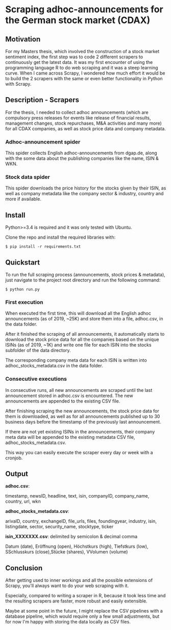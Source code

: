 # Scraping adhoc-announcements for the German stock market (CDAX)

## Motivation
For my Masters thesis, which involved the construction of a stock market sentiment index,
the first step was to code 2 different scrapers to continuously get the latest data.
It was my first encounter of using the programming language R to do web scraping and it was a steep learning curve.
When I came across Scrapy, I wondered how much effort it would be to build the 2 scrapers with the same or even better
functionality in Python with Scrapy.

## Description - Scrapers
For the thesis, I needed to collect adhoc announcements (which are compulsory press releases for events like
release of financial results, management changes, stock repurchases, M&A activities and many more)
for all CDAX companies, as well as stock price data and company metadata.

### Adhoc-announcement spider
This spider collects English adhoc-announcements from dgap.de, 
along with the some data about the publishing companies like the name, ISIN & WKN.


### Stock data spider
This spider downloads the price history for the stocks given by their ISIN,
as well as company metadata like the company sector & industry, country and more if available.

## Install
Python>=3.4 is required and it was only tested with Ubuntu.

Clone the repo and install the required libraries with:

`$ pip install -r requirements.txt`


## Quickstart

To run the full scraping process (announcements, stock prices & metadata), just navigate to the project root directory and run the following command:

`$ python run.py`
### First execution
When executed the first time, this will download all the English adhoc announcements (as of 2019, ~25K) and store them into a file, adhoc.csv, in the data folder.

After it finished the scraping of all announcements, it automatically starts to download the stock price data for all the companies based on the unique ISINs (as of 2019, ~1K) and write one file for each ISIN into the stocks subfolder of the data directory.
 
The corresponding company meta data for each ISIN is written into adhoc_stocks_metadata.csv in the data folder.

### Consecutive executions
In consecutive runs, all new announcements are scraped until the last announcement stored in adhoc.csv is encountered. The new announcements are appended to the existing CSV file.

After finishing scraping the new announcements, the stock price data for them is downloaded, as well as for all announcements published up to 30 business days before the timestamp of the previously last announcement.

If there are not yet existing ISINs in the announcements, their company meta data will be appended to the existing metadata CSV file, adhoc_stocks_metadata.csv.

This way you can easily execute the scraper every day or week with a cronjob.

## Output

**adhoc.csv**: 

timestamp, newsID, headline, text, isin, companyID, company_name, country, url, wkn

**adhoc_stocks_metadata.csv**: 

arivaID, country, exchangeID, file_urls, files, foundingyear, industry, isin, listingdate, sector, security_name, stocktype, ticker

**isin_XXXXXXX.csv**: delimited by semicolon & decimal comma

Datum (date), Eröffnung (open), Höchstkurs (high), Tiefstkurs (low), SSchlusskurs (close),Stücke (shares), VVolumen (volume) 
## Conclusion
After getting used to inner workings and all the possible extensions of Scrapy, you'll always want to do your web scraping with it. 

Especially, compared to writing a scraper in R, because it took less time and the resulting scrapers are faster, more robust and easily extensible.

Maybe at some point in the future, I might replace the CSV pipelines with a database pipeline, which would require only a few small adjustments, 
but for now I'm happy with storing the data locally as CSV files.





